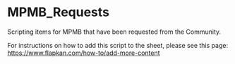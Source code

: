 # MPMB_Requests

Scripting items for MPMB that have been requested from the Community.

For instructions on how to add this script to the sheet, please see this page: https://www.flapkan.com/how-to/add-more-content
